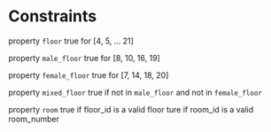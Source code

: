# Constraints

property `floor`
true for [4, 5, ... 21]

property `male_floor`
true for [8, 10, 16, 19]

property `female_floor`
true for [7, 14, 18, 20]

property `mixed_floor`
true if not in `male_floor` and not in `female_floor`

property `room`
    true if floor_id is a valid floor
    ture if room_id is a valid room_number
    

